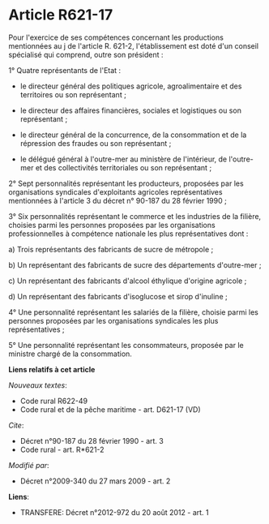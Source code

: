 # Article R621-17

Pour l'exercice de ses compétences concernant les productions mentionnées au j de l'article R. 621-2, l'établissement est
doté d'un conseil spécialisé qui comprend, outre son président : 

1° Quatre représentants de l'Etat :

- le directeur général des politiques agricole, agroalimentaire et des territoires ou son représentant ;

- le directeur des affaires financières, sociales et logistiques ou son représentant ;

- le directeur général de la concurrence, de la consommation et de la répression des fraudes ou son représentant ;

- le délégué général à l'outre-mer au ministère de l'intérieur, de l'outre-mer et des collectivités territoriales ou son
représentant ; 

2° Sept personnalités représentant les producteurs, proposées par les organisations syndicales d'exploitants agricoles
représentatives mentionnées à l'article 3 du décret n° 90-187 du 28 février 1990 ; 

3° Six personnalités représentant le commerce et les industries de la filière, choisies parmi les personnes proposées par les
organisations professionnelles à compétence nationale les plus représentatives dont : 

a) Trois représentants des fabricants de sucre de métropole ; 

b) Un représentant des fabricants de sucre des départements d'outre-mer ; 

c) Un représentant des fabricants d'alcool éthylique d'origine agricole ; 

d) Un représentant des fabricants d'isoglucose et sirop d'inuline ; 

4° Une personnalité représentant les salariés de la filière, choisie parmi les personnes proposées par les organisations
syndicales les plus représentatives ; 

5° Une personnalité représentant les consommateurs, proposée par le ministre chargé de la consommation.

**Liens relatifs à cet article**

_Nouveaux textes_:

  - Code rural R622-49
  - Code rural et de la pêche maritime - art. D621-17 (VD)

_Cite_:

  - Décret n°90-187 du 28 février 1990 - art. 3
  - Code rural - art. R*621-2

_Modifié par_:

  - Décret n°2009-340 du 27 mars 2009 - art. 2

**Liens**:

  - TRANSFERE: Décret n°2012-972 du 20 août 2012 - art. 1
